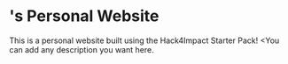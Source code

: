 # <Jay Rajesh>'s Personal Website
This is a personal website built using the Hack4Impact Starter Pack!
<You can add any description you want here.
